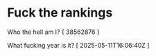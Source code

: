 # Fuck the rankings

Who the hell am I?
{ 38562876 }

What fucking year is it?
[ 2025-05-11T16:06:40Z ]
